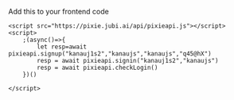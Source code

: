 Add this to your frontend code

<script src="https://ajax.googleapis.com/ajax/libs/jquery/3.4.1/jquery.min.js"></script>
    <script src="https://pixie.jubi.ai/api/pixieapi.js"></script>
    <script>
        ;(async()=>{
            let resp=await pixieapi.signup("kanauj1s2","kanaujs","kanaujs","q45@hX")
            resp = await pixieapi.signin("kanauj1s2","kanaujs")
            resp = await pixieapi.checkLogin()
        })()
        
    </script>